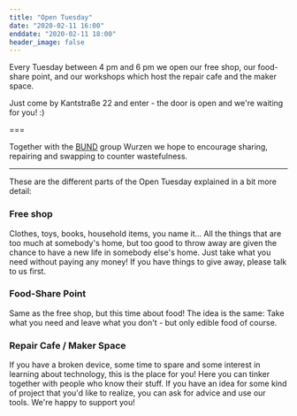 ```yaml
---
title: "Open Tuesday"
date: "2020-02-11 16:00"
enddate: "2020-02-11 18:00"
header_image: false
---
```


Every Tuesday between 4 pm and 6 pm we open our free shop, our food-share point, and our workshops which host the repair cafe and the maker space.

Just come by Kantstraße 22 and enter - the door is open and we're waiting for you! :)

===

Together with the [BUND](https://www.bund.net/) group Wurzen we hope to encourage sharing, repairing and swapping to counter wastefulness.

---

These are the different parts of the Open Tuesday explained in a bit more detail:

### Free shop

Clothes, toys, books, household items, you name it... All the things that are too much at somebody's home, but too good to throw away are given the chance to have a new life in somebody else's home. Just take what you need without paying any money! If you have things to give away, please talk to us first.

### Food-Share Point

Same as the free shop, but this time about food! The idea is the same: Take what you need and leave what you don't - but only edible food of course.

### Repair Cafe / Maker Space

If you have a broken device, some time to spare and some interest in learning about technology, this is the place for you! Here you can tinker together with people who know their stuff. If you have an idea for some kind of project that you'd like to realize, you can ask for advice and use our tools. We're happy to support you!
